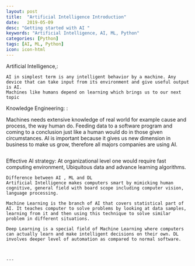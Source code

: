 ```yaml
---
layout: post
title:  "Artificial Intelligence Introduction"
date:   2019-05-09
desc: "Getting started with AI "
keywords: "Artificial Intelligence, AI, ML, Python"
categories: [Python]
tags: [AI, ML, Python]
icon: icon-html
---
```


Artificial Intelligence,:

```
AI in simplest term is any intelligent behavior by a machine. Any device that can take input from its environment and give useful output is AI. 
Machines like humans depend on learning which brings us to our next topic
```


Knowledge Engineering: :

Machines needs extensive knowledge of real world for example cause and process, the way human do. 
Feeding data to a software program and coming to a conclusion just like a human would do in those given circumstances. 
AI is important because it gives us new dimension in business to make us grow, therefore all majors companies are using AI. 

```

```
Effective AI strategy:
At organizational level one would require fast computing environment, Ubiquitous data and advance learning algorithms. 

```
Difference between AI , ML and DL 
Artificial Intelligence makes computers smart by mimicking human cognitive, general field with board scope including computer vision, language processing. 

Machine Learning is the branch of AI that covers statistical part of AI. It teaches computer to solve problems by looking at data samples, learning from it and then using this technique to solve similar problem in different situations. 

Deep Learning is a special field of Machine Learning where computers can actually learn and make intelligent decisions on their own. DL involves deeper level of automation as compared to normal software. 



---
